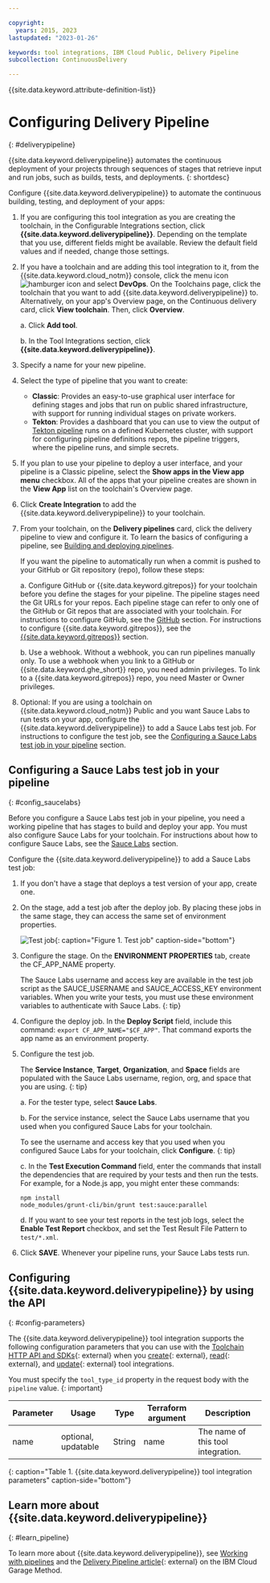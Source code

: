 ```yaml
---

copyright:
  years: 2015, 2023
lastupdated: "2023-01-26"

keywords: tool integrations, IBM Cloud Public, Delivery Pipeline
subcollection: ContinuousDelivery

---
```


{{site.data.keyword.attribute-definition-list}}

# Configuring Delivery Pipeline
{: #deliverypipeline}

{{site.data.keyword.deliverypipeline}} automates the continuous deployment of your projects through sequences of stages that retrieve input and run jobs, such as builds, tests, and deployments.
{: shortdesc}

Configure {{site.data.keyword.deliverypipeline}} to automate the continuous building, testing, and deployment of your apps:

1. If you are configuring this tool integration as you are creating the toolchain, in the Configurable Integrations section, click **{{site.data.keyword.deliverypipeline}}**. Depending on the template that you use, different fields might be available. Review the default field values and if needed, change those settings.
1. If you have a toolchain and are adding this tool integration to it, from the {{site.data.keyword.cloud_notm}} console, click the menu icon ![hamburger icon](images/icon_hamburger.svg) and select **DevOps**. On the Toolchains page, click the toolchain that you want to add {{site.data.keyword.deliverypipeline}} to. Alternatively, on your app's Overview page, on the Continuous delivery card, click **View toolchain**. Then, click **Overview**.

   a. Click **Add tool**.

   b. In the Tool Integrations section, click **{{site.data.keyword.deliverypipeline}}**.

1. Specify a name for your new pipeline.
1. Select the type of pipeline that you want to create:

   * **Classic**: Provides an easy-to-use graphical user interface for defining stages and jobs that run on public shared infrastructure, with support for running individual stages on private workers.
   * **Tekton**: Provides a dashboard that you can use to view the output of [Tekton pipeline](/docs/services/ContinuousDelivery?topic=ContinuousDelivery-tekton-pipelines) runs on a defined Kubernetes cluster, with support for configuring pipeline definitions repos, the pipeline triggers, where the pipeline runs, and simple secrets.

1. If you plan to use your pipeline to deploy a user interface, and your pipeline is a Classic pipeline, select the **Show apps in the View app menu** checkbox. All of the apps that your pipeline creates are shown in the **View App** list on the toolchain's Overview page.  
1. Click **Create Integration** to add the {{site.data.keyword.deliverypipeline}} to your toolchain.
1. From your toolchain, on the **Delivery pipelines** card, click the delivery pipeline to view and configure it. To learn the basics of configuring a pipeline, see [Building and deploying pipelines](/docs/services/ContinuousDelivery?topic=ContinuousDelivery-deliverypipeline_build_deploy).

   If you want the pipeline to automatically run when a commit is pushed to your GitHub or Git repository (repo), follow these steps:

   a. Configure GitHub or {{site.data.keyword.gitrepos}} for your toolchain before you define the stages for your pipeline. The pipeline stages need the Git URLs for your repos. Each pipeline stage can refer to only one of the GitHub or Git repos that are associated with your toolchain. For instructions to configure GitHub, see the [GitHub](#github) section. For instructions to configure {{site.data.keyword.gitrepos}}, see the [{{site.data.keyword.gitrepos}}](#grit) section.

   b. Use a webhook. Without a webhook, you can run pipelines manually only. To use a webhook when you link to a GitHub or {{site.data.keyword.ghe_short}} repo, you need admin privileges. To link to a {{site.data.keyword.gitrepos}} repo, you need Master or Owner privileges.

1. Optional: If you are using a toolchain on {{site.data.keyword.cloud_notm}} Public and you want Sauce Labs to run tests on your app, configure the {{site.data.keyword.deliverypipeline}} to add a Sauce Labs test job. For instructions to configure the test job, see the [Configuring a Sauce Labs test job in your pipeline](#config_saucelabs) section.

## Configuring a Sauce Labs test job in your pipeline
{: #config_saucelabs}

Before you configure a Sauce Labs test job in your pipeline, you need a working pipeline that has stages to build and deploy your app. You must also configure Sauce Labs for your toolchain. For instructions about how to configure Sauce Labs, see the [Sauce Labs](#saucelabs) section.

Configure the {{site.data.keyword.deliverypipeline}} to add a Sauce Labs test job:

1. If you don't have a stage that deploys a test version of your app, create one.
1. On the stage, add a test job after the deploy job. By placing these jobs in the same stage, they can access the same set of environment properties.   
   
   ![Test job](images/toolchain_test_job.png){: caption="Figure 1. Test job" caption-side="bottom"}

1. Configure the stage. On the **ENVIRONMENT PROPERTIES** tab, create the CF_APP_NAME property.

   The Sauce Labs username and access key are available in the test job script as the SAUCE_USERNAME and SAUCE_ACCESS_KEY environment variables. When you write your tests, you must use these environment variables to authenticate with Sauce Labs.
   {: tip}

1. Configure the deploy job. In the **Deploy Script** field, include this command: `export CF_APP_NAME="$CF_APP"`. That command exports the app name as an environment property.
1. Configure the test job. 

   The **Service Instance**, **Target**, **Organization**, and **Space** fields are populated with the Sauce Labs username, region, org, and space that you are using.
   {: tip}

   a. For the tester type, select **Sauce Labs**.

   b. For the service instance, select the Sauce Labs username that you used when you configured Sauce Labs for your toolchain.

   To see the username and access key that you used when you configured Sauce Labs for your toolchain, click **Configure**.
   {: tip}

   c. In the **Test Execution Command** field, enter the commands that install the dependencies that are required by your tests and then run the tests. For example, for a Node.js app, you might enter these commands:
     
   ```text
   npm install
   node_modules/grunt-cli/bin/grunt test:sauce:parallel
   ```

   d. If you want to see your test reports in the test job logs, select the **Enable Test Report** checkbox, and set the Test Result File Pattern to `test/*.xml`.

1. Click **SAVE**. Whenever your pipeline runs, your Sauce Labs tests run.

## Configuring {{site.data.keyword.deliverypipeline}} by using the API
{: #config-parameters}

The {{site.data.keyword.deliverypipeline}} tool integration supports the following configuration parameters that you can use with the [Toolchain HTTP API and SDKs](https://cloud.ibm.com/apidocs/toolchain){: external} when you [create](https://cloud.ibm.com/apidocs/toolchain#create-tool){: external}, [read](https://cloud.ibm.com/apidocs/toolchain#get-tool-by-id){: external}, and [update](https://cloud.ibm.com/apidocs/toolchain#update-tool){: external} tool integrations.

You must specify the `tool_type_id` property in the request body with the `pipeline` value.
{: important}

| Parameter | Usage | Type | Terraform argument | Description |
| --- | --- | --- | --- | --- |
| name | optional, updatable | String | name | The name of this tool integration. |
{: caption="Table 1. {{site.data.keyword.deliverypipeline}} tool integration parameters" caption-side="bottom"}

## Learn more about {{site.data.keyword.deliverypipeline}}
{: #learn_pipeline}

To learn more about {{site.data.keyword.deliverypipeline}}, see [Working with pipelines](/docs/ContinuousDelivery?topic=ContinuousDelivery-pipeline-working) and the [Delivery Pipeline article](https://www.ibm.com/garage/method/practices/deliver/tool_delivery_pipeline){: external} on the IBM Cloud Garage Method.
